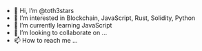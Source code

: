 - 👋 Hi, I’m @toth3stars
- 👀 I’m interested in Blockchain, JavaScript, Rust, Solidity, Python
- 🌱 I’m currently learning JavaScript
- 💞️ I’m looking to collaborate on ...
- 📫 How to reach me ...

<!---
toth3stars/toth3stars is a ✨ special ✨ repository because its `README.md` (this file) appears on your GitHub profile.
You can click the Preview link to take a look at your changes.
--->

